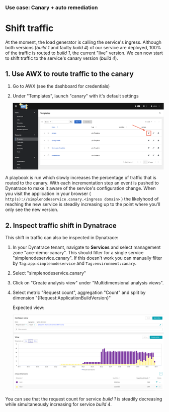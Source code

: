 ### Use case: Canary + auto remediation

# Shift traffic

At the moment, the load generator is calling the service's ingress. Although both versions (*build 1* and faulty *build 4*) of our service are deployed, 100% of the traffic is routed to *build 1*, the current "live" version. We can now start to shift traffic to the service's canary version (*build 4*).

## 1. Use AWX to route traffic to the canary

1. Go to AWX (see the dashboard for credentials)
2. Under "Templates", launch "canary" with it's default settings

    ![awx_template_canary](../assets/images/awx_template_canary.png)

A playbook is run which slowly increases the percentage of traffic that is routed to the canary. With each incrementation step an event is pushed to Dynatrace to make it aware of the service's configuration change. When you visit the application in your browser ( `http(s)://simplenodeservice.canary.<ingress domain>` ) the likelyhood of reaching the new service is steadily increasing up to the point where you'll only see the new version.

## 2. Inspect traffic shift in Dynatrace

This shift in traffic can also be inspected in Dynatrace:

1) In your Dynatrace tenant, navigate to **Services** and select management zone "ace-demo-canary". This should filter for a single service "simplenodeservice.canary". If this doesn't work you can manually filter by `Tag:app:simplenodeservice` and `Tag:environment:canary`.
2) Select "simplenodeservice.canary"
3) Click on "Create analysis view" under "Multidimensional analysis views".
4) Select metric "Request count", aggregation "Count" and split by dimension "{Request:ApplicationBuildVersion}"

    Expected view:

    ![dynatrace_service_traffic_shift](../assets/images/dynatrace_service_traffic_shift.png)

You can see that the request count for service *build 1* is steadily decreasing while simultaneously increasing for service *build 4*.